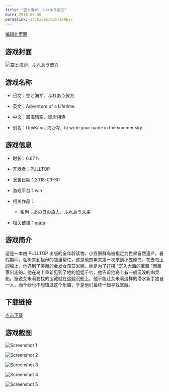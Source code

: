 ```yaml
---
title: "空と海が、ふれあう彼方"
date: 2018-03-30
permalink: archives/adv/2x9py/
---
```

[编辑此页面](https://github.com/ACG-3/ADV3-source/blob/main/source/_posts/%E7%A9%BA%E3%81%A8%E6%B5%B7%E3%81%8C%E3%80%81%E3%81%B5%E3%82%8C%E3%81%82%E3%81%86%E5%BD%BC%E6%96%B9.md)

## 游戏封面

![空と海が、ふれあう彼方](https://pan.timero.xyz/d/onedrive/img_lib_001/%E7%A9%BA%E3%81%A8%E6%B5%B7%E3%81%8C%E3%80%81%E3%81%B5%E3%82%8C%E3%81%82%E3%81%86%E5%BD%BC%E6%96%B9_cover.avif)


## 游戏名称

- 日文：空と海が、ふれあう彼方
- 英文：Adventure of a Lifetime
- 中文：碧海晴空、彼岸相连

- 别名：UmiKana, 海かな, To write your name in the summer sky


## 游戏信息

- 时长：6.67 h
- 开发者：PULLTOP
- 发售日期：2018-03-30
- 游戏平台：win
- 相关作品：
   - 系列：あの日の旅人、ふれあう未来

- 相关链接：[vndb](https://vndb.org/v22304)


## 游戏简介

这是一本由 PULLTOP 出版的全年龄读物。小笠原群岛被指定为世界自然遗产。暑假期间，弘树来到祖母的店里帮忙，这是他四年来第一次来到小笠原岛。在去岛上的船上，他遇到了美丽的金发女孩艾米丽。她是为了打捞 "沉入大海的宝藏 "而离家出走的。他在岛上重新见到了他的姐姐千纱，她告诉他岛上有一艘沉没的幽灵船。据说艾米莉要找的宝藏就在这艘沉船上。他不能让艾米莉这样的潜水新手独自一人，而千纱也不想错过这个乐趣，于是他们最终一起寻找宝藏。




## 下载链接

[点击下载](https://pan.timero.xyz/onedrive/adv_lib_001/%E7%A9%BA%E3%81%A8%E6%B5%B7%E3%81%8C%E3%80%81%E3%81%B5%E3%82%8C%E3%81%82%E3%81%86%E5%BD%BC%E6%96%B9)


## 游戏截图


![Screenshot 1](https://pan.timero.xyz/d/onedrive/img_lib_001/%E7%A9%BA%E3%81%A8%E6%B5%B7%E3%81%8C%E3%80%81%E3%81%B5%E3%82%8C%E3%81%82%E3%81%86%E5%BD%BC%E6%96%B9_Screenshot_1.avif)

![Screenshot 2](https://pan.timero.xyz/d/onedrive/img_lib_001/%E7%A9%BA%E3%81%A8%E6%B5%B7%E3%81%8C%E3%80%81%E3%81%B5%E3%82%8C%E3%81%82%E3%81%86%E5%BD%BC%E6%96%B9_Screenshot_2.avif)

![Screenshot 3](https://pan.timero.xyz/d/onedrive/img_lib_001/%E7%A9%BA%E3%81%A8%E6%B5%B7%E3%81%8C%E3%80%81%E3%81%B5%E3%82%8C%E3%81%82%E3%81%86%E5%BD%BC%E6%96%B9_Screenshot_3.avif)

![Screenshot 4](https://pan.timero.xyz/d/onedrive/img_lib_001/%E7%A9%BA%E3%81%A8%E6%B5%B7%E3%81%8C%E3%80%81%E3%81%B5%E3%82%8C%E3%81%82%E3%81%86%E5%BD%BC%E6%96%B9_Screenshot_4.avif)

![Screenshot 5](https://pan.timero.xyz/d/onedrive/img_lib_001/%E7%A9%BA%E3%81%A8%E6%B5%B7%E3%81%8C%E3%80%81%E3%81%B5%E3%82%8C%E3%81%82%E3%81%86%E5%BD%BC%E6%96%B9_Screenshot_5.avif)

